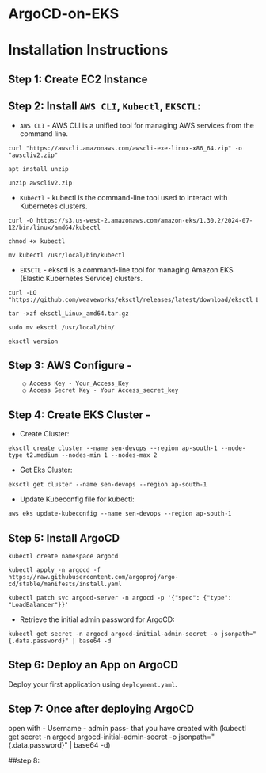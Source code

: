 # ArgoCD-on-EKS
# Installation Instructions

## Step 1: Create EC2 Instance
    
## Step 2: Install ```AWS CLI```, ```Kubectl```, ```EKSCTL```:
- ```AWS CLI``` - AWS CLI is a unified tool for managing AWS services from the command line.

```
curl "https://awscli.amazonaws.com/awscli-exe-linux-x86_64.zip" -o "awscliv2.zip"

apt install unzip

unzip awscliv2.zip
```

- ```Kubectl``` - kubectl is the command-line tool used to interact with Kubernetes clusters.
```
curl -O https://s3.us-west-2.amazonaws.com/amazon-eks/1.30.2/2024-07-12/bin/linux/amd64/kubectl

chmod +x kubectl

mv kubectl /usr/local/bin/kubectl
```    
- ```EKSCTL``` - eksctl is a command-line tool for managing Amazon EKS (Elastic Kubernetes Service) clusters.
```
curl -LO "https://github.com/weaveworks/eksctl/releases/latest/download/eksctl_Linux_amd64.tar.gz"

tar -xzf eksctl_Linux_amd64.tar.gz

sudo mv eksctl /usr/local/bin/

eksctl version
```
## Step 3: AWS Configure - 
        ○ Access Key - Your_Access_Key
        ○ Access Secret Key - Your Access_secret_key
        
## Step 4: Create EKS Cluster -
- Create Cluster:
```
eksctl create cluster --name sen-devops --region ap-south-1 --node-type t2.medium --nodes-min 1 --nodes-max 2
```

- Get Eks Cluster:
```
eksctl get cluster --name sen-devops --region ap-south-1
```
- Update Kubeconfig file for  kubectl:
```
aws eks update-kubeconfig --name sen-devops --region ap-south-1
```
## Step 5: Install ArgoCD
```
kubectl create namespace argocd

kubectl apply -n argocd -f https://raw.githubusercontent.com/argoproj/argo-cd/stable/manifests/install.yaml

kubectl patch svc argocd-server -n argocd -p '{"spec": {"type": "LoadBalancer"}}'
```
- Retrieve the initial admin password for ArgoCD:
```
kubectl get secret -n argocd argocd-initial-admin-secret -o jsonpath="{.data.password}" | base64 -d
```   
## Step 6: Deploy an App on ArgoCD
Deploy your first application using ```deployment.yaml```.

## Step 7: Once after deploying ArgoCD 
open with - Username - admin
             pass- that you have created with (kubectl get secret -n argocd argocd-initial-admin-secret -o jsonpath="{.data.password}" | base64 -d)

##step 8: 
